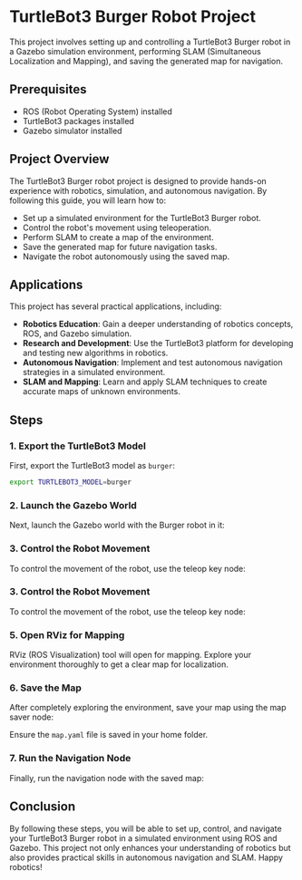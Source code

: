 # TurtleBot3 Burger Robot Project

This project involves setting up and controlling a TurtleBot3 Burger robot in a Gazebo simulation environment, performing SLAM (Simultaneous Localization and Mapping), and saving the generated map for navigation.

## Prerequisites

- ROS (Robot Operating System) installed
- TurtleBot3 packages installed
- Gazebo simulator installed

## Project Overview

The TurtleBot3 Burger robot project is designed to provide hands-on experience with robotics, simulation, and autonomous navigation. By following this guide, you will learn how to:

- Set up a simulated environment for the TurtleBot3 Burger robot.
- Control the robot's movement using teleoperation.
- Perform SLAM to create a map of the environment.
- Save the generated map for future navigation tasks.
- Navigate the robot autonomously using the saved map.

## Applications

This project has several practical applications, including:

- **Robotics Education**: Gain a deeper understanding of robotics concepts, ROS, and Gazebo simulation.
- **Research and Development**: Use the TurtleBot3 platform for developing and testing new algorithms in robotics.
- **Autonomous Navigation**: Implement and test autonomous navigation strategies in a simulated environment.
- **SLAM and Mapping**: Learn and apply SLAM techniques to create accurate maps of unknown environments.

## Steps

### 1. Export the TurtleBot3 Model

First, export the TurtleBot3 model as `burger`:
```bash
export TURTLEBOT3_MODEL=burger
```

### 2. Launch the Gazebo World

Next, launch the Gazebo world with the Burger robot in it:


### 3. Control the Robot Movement

To control the movement of the robot, use the teleop key node:

### 3. Control the Robot Movement

To control the movement of the robot, use the teleop key node:

### 5. Open RViz for Mapping

RViz (ROS Visualization) tool will open for mapping. Explore your environment thoroughly to get a clear map for localization.

### 6. Save the Map

After completely exploring the environment, save your map using the map saver node:


Ensure the `map.yaml` file is saved in your home folder.

### 7. Run the Navigation Node

Finally, run the navigation node with the saved map:


## Conclusion

By following these steps, you will be able to set up, control, and navigate your TurtleBot3 Burger robot in a simulated environment using ROS and Gazebo. This project not only enhances your understanding of robotics but also provides practical skills in autonomous navigation and SLAM. Happy robotics!



